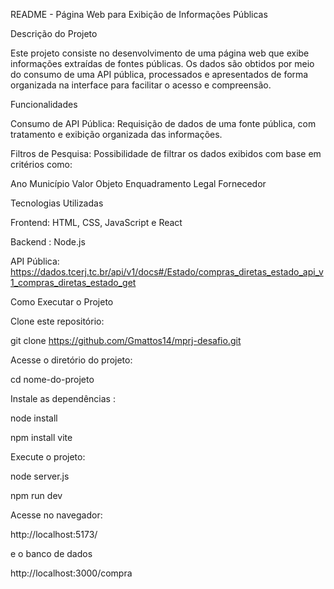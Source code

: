 README - Página Web para Exibição de Informações Públicas

Descrição do Projeto

Este projeto consiste no desenvolvimento de uma página web que exibe informações extraídas de fontes públicas. Os dados são obtidos por meio do consumo de uma API pública, processados e apresentados de forma organizada na interface para facilitar o acesso e compreensão.

Funcionalidades

Consumo de API Pública: Requisição de dados de uma fonte pública, com tratamento e exibição organizada das informações.

Filtros de Pesquisa: Possibilidade de filtrar os dados exibidos com base em critérios como:

Ano
Município
Valor
Objeto
Enquadramento Legal
Fornecedor



Tecnologias Utilizadas

Frontend: HTML, CSS, JavaScript e React

Backend : Node.js

API Pública: https://dados.tcerj.tc.br/api/v1/docs#/Estado/compras_diretas_estado_api_v1_compras_diretas_estado_get

Como Executar o Projeto

Clone este repositório:

git clone https://github.com/Gmattos14/mprj-desafio.git

Acesse o diretório do projeto:

cd nome-do-projeto

Instale as dependências :

node install

npm install  vite


Execute o projeto:

node server.js

npm run dev

Acesse no navegador:

http://localhost:5173/

e o banco de dados
 
http://localhost:3000/compra




